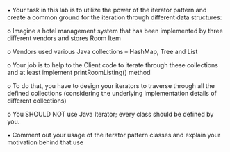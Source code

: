 • Your task in this lab is to utilize the power of the iterator pattern and
create a common ground for the iteration through different data
structures:


o Imagine a hotel management system that has been
implemented by three different vendors and stores Room Item


o Vendors used various Java collections – HashMap, Tree and List


o Your job is to help to the Client code to iterate through these
collections and at least implement printRoomListing() method


o To do that, you have to design your iterators to traverse through
all the defined collections (considering the underlying
implementation details of different collections)


o You SHOULD NOT use Java Iterator; every class should be
defined by you.


• Comment out your usage of the iterator pattern classes and explain
your motivation behind that use
